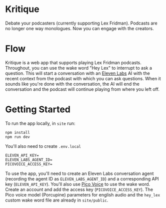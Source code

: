 # Kritique
Debate your podcasters (currently supporting Lex Fridman). Podcasts are no longer one way monologues. Now you can engage with the creators.

# Flow
Kritique is a web app that supports playing Lex Fridman podcasts. Throughout, you can use the wake word "Hey Lex" to interrupt to ask a question. This will start a conversation with an [Eleven Labs](https://elevenlabs.io/) AI with the recent context from the podcast with which you can ask questions. When it sounds like you're done with the conversation, the AI will end the conversation and the podcast will continue playing from where you left off. 

# Getting Started
To run the app locally, in `site` run:

```shell
npm install
npm run dev
```

You'll also need to create `.env.local`
```
ELEVEN_API_KEY=
ELEVEN_LABS_AGENT_ID=
PICOVOICE_ACCESS_KEY=
```

To use the app, you'll need to create an Eleven Labs conversation agent (recording the agent ID as `ELEVEN_LABS_AGENT_ID`) and a corresponding API key (`ELEVEN_API_KEY`). You'll also use [Pico Voice](https://picovoice.ai/) to use the wake word. Create an account and add the access key (`PICOVOICE_ACCESS_KEY`). The Pico voice model (Porcupine) parameters for english audio and the `hey_lex` custom wake word file are already in `site/public`.  
